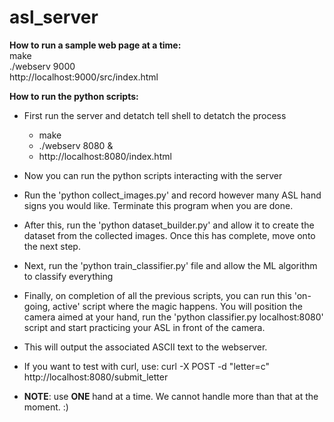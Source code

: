 # asl_server

**How to run a sample web page at a time:** <br />
make <br />
./webserv 9000 <br />
http://localhost:9000/src/index.html

**How to run the python scripts:** 
- First run the server and detatch tell shell to detatch the process
    - make
    - ./webserv 8080 &
    - http://localhost:8080/index.html
    
- Now you can run the python scripts interacting with the server
- Run the 'python collect_images.py' and record however many ASL hand signs you would like. Terminate this program when you are done.
- After this, run the 'python dataset_builder.py' and allow it to create the dataset from the collected images. Once this has complete, move onto the next step.
- Next, run the 'python train_classifier.py' file and allow the ML algorithm to classify everything

- Finally, on completion of all the previous scripts, you can run this 'on-going, active' script where the magic happens. You will position the camera aimed at your hand, run the 'python classifier.py localhost:8080' script and start practicing your ASL in front of the camera.

- This will output the associated ASCII text to the webserver.
- If you want to test with curl, use: curl -X POST -d "letter=c" http://localhost:8080/submit_letter
  
- **NOTE**: use **ONE** hand at a time. We cannot handle more than that at the moment. :)
